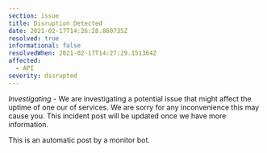 ```yaml
---
section: issue
title: Disruption Detected
date: 2021-02-17T14:26:28.860735Z
resolved: true
informational: false
resolvedWhen: 2021-02-17T14:27:29.151364Z
affected:
  - API
severity: disrupted
---
```

*Investigating* - We are investigating a potential issue that might affect the uptime of one our of services. We are sorry for any inconvenience this may cause you. This incident post will be updated once we have more information.

This is an automatic post by a monitor bot.
        